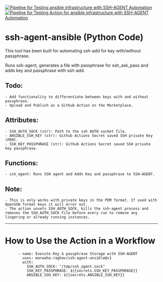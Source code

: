 [![Pipeline for Testing ansible infrastructure with SSH-AGENT Automation](https://github.com/marwaha-raghav/ssh-agent-ansible/actions/workflows/test-workflow.yml/badge.svg)](https://github.com/marwaha-raghav/ssh-agent-ansible/actions/workflows/test-workflow.yml)
[![Pipeline for Testing Action for ansible infrastructure with SSH-AGENT Automation](https://github.com/marwaha-raghav/ssh-agent-ansible/actions/workflows/test-action.yml/badge.svg)](https://github.com/marwaha-raghav/ssh-agent-ansible/actions/workflows/test-action.yml)

# ssh-agent-ansible (Python Code) 

This tool has been built for automating ssh-add for key with/without passphrase.

Runs ssh-agent, generates a file with passphrase for ssh_ask_pass and adds key and passphrase with ssh-add.

## Todo:
    - Add functionality to differentiate between keys with and without passphrase.
    - Upload and Publish as a Github Action on the Marketplace.

## Attributes:
    - SSH_AUTH_SOCK (str): Path to the ssh AUTH socket file.
    - ANSIBLE_SSH_KEY (str): Github Actions Secret saved SSH private Key (PEM).
    - SSH_KEY_PASSPHRASE (str): Github Actions Secret saved SSH private key passphrase.
## Functions:
    - ssh_agent: Runs SSH agent and Adds Key and passphrase to SSH-AGENT.
     
## Note:
    - This is only works with private keys in the PEM format. If used with OpenSSH format keys it will error out.
    - The action unsets SSH_AUTH_SOCK, kills the ssh-agent process and removes the SSH_AUTH_SOCK file before every run to remove any lingering or already running instances. 

---
# How to Use the Action in a Workflow
```
      - name: Execute Key & passphrase Storage with SSH-AGENT
        uses: marwaha-raghav/ssh-agent-ansible@v1
        with:
          SSH_AUTH_SOCK: "/tmp/ssh_agent.sock"
          SSH_KEY_PASSPHRASE: ${{secrets.SSH_KEY_PASSPHRASE}}
          ANSIBLE_SSH_KEY: ${{secrets.ANSIBLE_SSH_KEY}}


```
